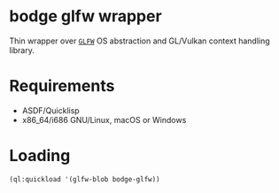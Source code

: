 # bodge glfw wrapper

Thin wrapper over [`GLFW`](http://chipmunk-physics.net/) OS abstraction and GL/Vulkan context
handling library.

# Requirements

* ASDF/Quicklisp
* x86_64/i686 GNU/Linux, macOS or Windows

# Loading
```lisp
(ql:quickload '(glfw-blob bodge-glfw))
```
